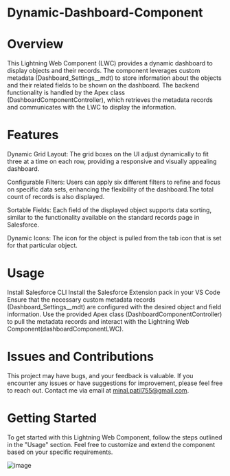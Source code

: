 # Dynamic-Dashboard-Component

# Overview
This Lightning Web Component (LWC) provides a dynamic dashboard to display objects and their records. The component leverages custom metadata (Dashboard_Settings__mdt) to store information about the objects and their related fields to be shown on the dashboard. The backend functionality is handled by the Apex class (DashboardComponentController), which retrieves the metadata records and communicates with the LWC to display the information.

# Features
Dynamic Grid Layout: The grid boxes on the UI adjust dynamically to fit three at a time on each row, providing a responsive and visually appealing dashboard.

Configurable Filters: Users can apply six different filters to refine and focus on specific data sets, enhancing the flexibility of the dashboard.The total count of records is also displayed.

Sortable Fields: Each field of the displayed object supports data sorting, similar to the functionality available on the standard records page in Salesforce.

Dynamic Icons: The icon for the object is pulled from the tab icon that is set for that particular object.

# Usage
Install Salesforce CLI
Install the Salesforce Extension pack in your VS Code
Ensure that the necessary custom metadata records (Dashboard_Settings__mdt) are configured with the desired object and field information.
Use the provided Apex class (DashboardComponentController) to pull the metadata records and interact with the Lightning Web Component(dashboardComponentLWC).

# Issues and Contributions
This project may have bugs, and your feedback is valuable. If you encounter any issues or have suggestions for improvement, please feel free to reach out. Contact me via email at minal.patil755@gmail.com.

# Getting Started
To get started with this Lightning Web Component, follow the steps outlined in the "Usage" section. Feel free to customize and extend the component based on your specific requirements.

 ![image](https://github.com/Minal72/Dynamic-Dashboard-Component/assets/62322887/a135440b-0b59-481c-bbc7-6b6082a3a181)

